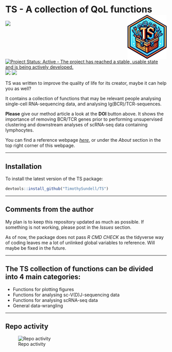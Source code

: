 
<!-- README.md is generated from README.Rmd. Please edit that file -->

# TS - A collection of QoL functions <a href="https://github.com/TimothySundell/TS"><img src="man/Figures/TS_logo_DALL-E_no_background.png" align="right" height="138" /></a>

<!-- badges: start -->

[![](https://img.shields.io/badge/lifecycle-stable-brightgreen.svg)](https://lifecycle.r-lib.org/articles/stages.html#stable)
[![Project Status: Active - The project has reached a stable, usable
state and is being actively
developed.](https://www.repostatus.org/badges/latest/active.svg)](https://www.repostatus.org/#active)
[![](https://img.shields.io/github/languages/code-size/TimothySundell/TS.svg)](https://github.com/TimothySundell/TS)
[![](https://img.shields.io/badge/doi-10.1093/bfgp/elac044-green.svg)](https://doi.org/10.1093/bfgp/elac044)
<!-- badges: end -->

TS was written to improve the quality of life for its creator, maybe it
can help you as well?

It contains a collection of functions that may be relevant people
analysing single-cell RNA-sequencing data, and analysing
Ig(BCR)/TCR-sequences.

**Please** give our method article a look at the **DOI** button above.
It shows the importance of removing BCR/TCR genes prior to performing
unsupervised clustering and downstream analyses of scRNA-seq data
containing lymphocytes.

You can find a reference webpage
[*here*](https://timothysundell.github.io/TS/), or under the *About*
section in the top right corner of this webpage.

------------------------------------------------------------------------

## Installation

To install the latest version of the TS package:

``` r
devtools::install_github("TimothySundell/TS")
```

------------------------------------------------------------------------

## Comments from the author

My plan is to keep this repository updated as much as possible. If
something is not working, please post in the *Issues* section.

As of now, the package does not pass *R CMD CHECK* as the tidyverse way
of coding leaves me a lot of unlinked global variables to reference.
Will maybe be fixed in the future.

------------------------------------------------------------------------

## The TS collection of functions can be divided into 4 main categories:

- Functions for plotting figures
- Functions for analysing sc-V(D)J-sequencing data
- Functions for analysing scRNA-seq data
- General data-wrangling

------------------------------------------------------------------------

## Repo activity

<figure>
<img
src="https://repobeats.axiom.co/api/embed/6ceecc56e6072d87a2a5cba22d6ddb12968a964d.svg"
title="Repobeats analytics image" alt="Repo activity" />
<figcaption aria-hidden="true">Repo activity</figcaption>
</figure>
